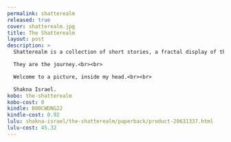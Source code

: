 ```yaml
---
permalink: shatterealm
released: true
cover: shatterealm.jpg
title: The Shatterealm
layout: post
description: >
  Shatterealm is a collection of short stories, a fractal display of the worlds that my head spends it’s time in.<br><br>

  They are the journey.<br><br>

  Welcome to a picture, inside my head.<br><br>

  Shakna Israel.
kobo: the-shatterealm
kobo-cost: 0
kindle: B00CWDNG22
kindle-cost: 0.92
lulu: shakna-israel/the-shatterealm/paperback/product-20631337.html
lulu-cost: 45.32
---
```


